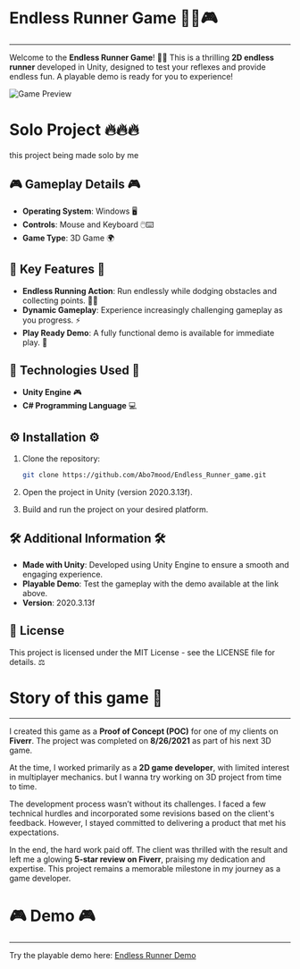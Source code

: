 
# Endless Runner Game 🏃‍♂️🎮
--------------------------

Welcome to the **Endless Runner Game**! 🏃‍♂️ This is a thrilling **2D endless runner** developed in Unity, designed to test your reflexes and provide endless fun. A playable demo is ready for you to experience!

![Game Preview](https://i.postimg.cc/fLK9YYPv/2024-12-10-110901.png)

# Solo Project 🔥🔥🔥
this project being made solo by me

## 🎮 Gameplay Details 🎮

- **Operating System**: Windows 🖥️
- **Controls**: Mouse and Keyboard 🖱️⌨️
- **Game Type**: 3D Game 🌍

## 🌟 Key Features 🌟

- **Endless Running Action**: Run endlessly while dodging obstacles and collecting points. 🏃‍♂️
- **Dynamic Gameplay**: Experience increasingly challenging gameplay as you progress. ⚡
- **Play Ready Demo**: A fully functional demo is available for immediate play. 🚀

## 🔧 Technologies Used 🔧

- **Unity Engine** 🎮
- **C# Programming Language** 💻

## ⚙️ Installation ⚙️

1. Clone the repository:

   ```bash
   git clone https://github.com/Abo7mood/Endless_Runner_game.git
   ```
2. Open the project in Unity (version 2020.3.13f).
3. Build and run the project on your desired platform.



## 🛠️ Additional Information 🛠️

- **Made with Unity**: Developed using Unity Engine to ensure a smooth and engaging experience.
- **Playable Demo**: Test the gameplay with the demo available at the link above.
- **Version**: 2020.3.13f

## 📜 License

This project is licensed under the MIT License - see the LICENSE file for details. ⚖️

# Story of this game 📖
--------------------------

I created this game as a **Proof of Concept (POC)** for one of my clients on **Fiverr**. The project was completed on **8/26/2021** as part of his next 3D game.

At the time, I worked primarily as a **2D game developer**, with limited interest in multiplayer mechanics. but I wanna try working on 3D project from time to time.

The development process wasn’t without its challenges. I faced a few technical hurdles and incorporated some revisions based on the client's feedback. However, I stayed committed to delivering a product that met his expectations. 

In the end, the hard work paid off. The client was thrilled with the result and left me a glowing **5-star review on Fiverr**, praising my dedication and expertise. This project remains a memorable milestone in my journey as a game developer.

# 🎮 Demo 🎮
--------------------------

Try the playable demo here: [Endless Runner Demo](https://abo-7mood.itch.io/endless_runner_game)
